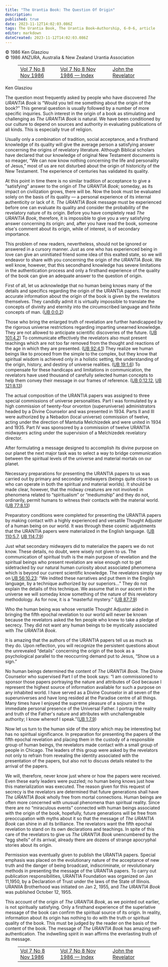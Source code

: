 ```yaml
---
title: "The Urantia Book: The Question Of Origin"
description: 
published: true
date: 2023-11-12T14:02:03.086Z
tags: The Urantia Book, The Urantia Book—Authorship, 6-0-6, article
editor: markdown
dateCreated: 2023-11-12T14:02:03.086Z
---
```


<p class="v-card v-sheet theme--light gray lighten-3 px-2 py-1">© 1986 Ken Glasziou<br>© 1986 ANZURA, Australia & New Zealand Urantia Association</p>
<figure class="table chapter-navigator">
  <table>
    <tbody>
      <tr>
        <td>
        <a href="/en/article/606/Vol7_8">
          <span class="mdi mdi-arrow-left-drop-circle"></span><span class="pl-2">Vol 7 No 8 Nov 1986</span>
        </a>
        </td>
        <td>
        <a href="/en/index/articles_606#vol-7-no-8-nov-1986">
          <span class="mdi mdi-book-open-variant"></span><span class="pl-2">Vol 7 No 8 Nov 1986 — Index</span>
        </a>
        </td>
        <td>
        <a href="/en/article/Trevor_Swadling/John_The_Revelator">
          <span class="pr-2">John the Revelator</span><span class="mdi mdi-arrow-right-drop-circle"></span>
        </a>
        </td>
      </tr>
    </tbody>
  </table>
</figure>


Ken Glasziou

The question most frequently asked by people who have discovered _The URANTIA Book_ is “Would you tell me something about the origin of the book?” This general question is usually followed by a number of more specific inquiries. Such interest in the origin of a book as stimulating and challenging as _The URANTIA Book_ is natural. We have been conditioned by our culture to depend on sources and authority in evaluating publications of all kinds. This is especially true of religion.

Usually only a combination of tradition, social acceptance, and a firsthand knowledge of its quality will give the average person a satisfying answer concerning the origins of revelatory literature. Although Biblical scholars have declared that our knowledge of original New Testament documents is so meager, “We can now know nothing concerning the life and personality of Jesus,” most of us are not disturbed about the origin of historicity of the New Testament. The experience of centuries has validated its quality.

At this point in time there is no similar tradition of acceptance to give a “satisfying” answer to the origin of _The URANTIA Book_; someday, as its impact on civilization grows, there will be. Now the book must be evaluated solely on the basis of its quality — a personal experience of its internal authenticity or lack of it. _The URANTIA Book_ message must be experienced before one can evaluate its quality and consider the probability of the revelatory nature of its origin. Before you have completely read _The URANTIA Book_, therefore, it is impossible to give you a very satisfying answer concerning its origin; and, after you have read the book, someone else's comment about its origin, while of interest, is of secondary importance.

This problem of new readers, nevertheless, should not be ignored or answered in a cursory manner. Just as one who has experienced being in love can give an uninitiated friend some idea of this exalted state, so we will endeavor to share with you concerning the origin of _the URANTIA Book_. We well know, however, that this secondhand knowledge has severe limitations in the authentication process and only a firsthand experience of the quality of the book can give an adequate answer to the question of origin.

First of all, let us acknowledge that no human being knows many of the details and specifics regarding the origin of the URANTIA papers. The most accurate information about the origin of the book is given by the revelators themselves. They candidly admit it is virtually impossible to translate the concepts of divinity and eternity into the circumscribed language and finite concepts of man. (<a id="a46_394"></a>[UB 0:0.2](/en/The_Urantia_Book/0#p0_2))

Those who bring the enlarged truth of revelation are further handicapped by the rigorous universe restrictions regarding imparting unearned knowledge. They are not allowed to anticipate scientific discoveries of the future. (<a id="a48_225"></a>[UB 101:4.2](/en/The_Urantia_Book/101#p4_2)) To communicate effectively the revelators also must present teachings which are not too far removed from the thought and reactions of the age in which they are presented. (<a id="a48_442"></a>[UB 92:4.1](/en/The_Urantia_Book/92#p4_1)) They realize we human beings like to proceed from the simple to the complex, but they know that spiritual wisdom is achieved only in a holistic setting, the understanding of the origin, history, and destiny of universe realities. (<a id="a48_716"></a>[UB 19:1.6](/en/The_Urantia_Book/19#p1_6)) To compensate for these handicaps and limitations in communication, the revelators have used thousand of carefully selected human concepts to help them convey their message in our frames of reference. (<a id="a48_961"></a>[UB 0:12.12](/en/The_Urantia_Book/0#p12_12), <a id="a48_1006"></a>[UB 121:8.13](/en/The_Urantia_Book/121#p8_13))

The actual composition of the URANTIA papers was assigned to three special commissions of universe personalities. Part I was formulated by a high commission of twenty-four orvonton (superuniverse) administrators headed by a Divine Counselor and was presented in 1934. Parts II and III were authorized by a Nebadon (local universe) commission of twelve, acting under the direction of Mantutia Melchizedek and were united in 1934 and 1935. Part IV was sponsored by a commission of twelve URANTIA midwayers acting under the supervision of a Melchizedek revelatory director.

After formulating a message designed to accomplish its divine purpose on our planet the next major task was to select a way to bridge communication between the spiritual levels of the universe and material mortals on our planet.

Necessary preparations for presenting the URANTIA papers to us was carried out by primary and secondary midwayers (beings quite close to us who can operate in both the spiritual and material worlds). It should be made clear, however, that the midway creatures are not involved in phenomena related to “spiritualism” or “mediumship” and they do not, ordinarily, permit humans to witness their contacts with the material world. (<a id="a54_427"></a>[UB 77:8.13](/en/The_Urantia_Book/77#p8_13))

Preparatory conditions were completed for presenting the URANTIA papers by making contact with a highly experienced and versatile Thought Adjuster of a human being on our world. It was through these cosmic adjustments that the URANTIA papers were materialized in the English language. (<a id="a56_286"></a>[UB 110:5.7](/en/The_Urantia_Book/110#p5_7), <a id="a56_331"></a>[UB 114:7.9](/en/The_Urantia_Book/114#p7_9))

Just what secondary midwayers did to materialize the papers we do not know. These details, no doubt, were wisely not given to us. The communication of spiritual truth is the main purpose of revelation and the spiritual beings who present revelation are wise enough not to get sidetracked by our natural human curiosity about associated phenomena which is beyond our current scientific knowledge. The revelators simply say on <a id="a58_425"></a>[UB 56:10.23](/en/The_Urantia_Book/56#p10_23): “We indited these narratives and put them in the English language, by a technique authorized by our superiors...” They do not explain the details of this technique. We assume that in our ascent in the universe we will someday know something of the nature of this revelatory methodology. As for now, it is a “masterful mystery.” (<a id="a58_801"></a>[UB 87:7.9](/en/The_Urantia_Book/87#p7_9))

Who the human being was whose versatile Thought Adjuster aided in bringing the fifth epochal revelation to our world will never be known because the revelators asked the fen people who knew to take a pledge of secrecy. They did not want any human beings to be mystically associated with _The URANTIA Book_.

It is amazing that the authors of the URANTIA papers tell us as much as they do. Upon reflection, you will recognize the persistent questions about the unrevealed “details” concerning the origin of the book as a psychological parallel to the reoccurring demand put to Jesus, “Show us a sign.”

No human beings determined the content of _The URANTIA Book_. The Divine Counselor who supervised Part I of the book says: “I am commissioned to sponsor those papers portraying the nature and attributes of God because I represent the highest source of information available for such a purpose on any inhabited world. I have served as a Divine Counselor in all seven of the superuniverses and have long resided at the Paradise centre of all things. Many times have I enjoyed the supreme pleasure of a sojourn in the immediate personal presence of the Universal Father. I portray the reality and truth of the Father's nature and attributes with unchallengeable authority; I know whereof I speak.”(<a id="a64_695"></a>[UB 1:7.9](/en/The_Urantia_Book/1#p7_9))

Now let us turn to the human side of the story which may be interesting but has no spiritual significance. In preparation for presenting the papers of the fifth epochal revelation and placing them in the custody of a responsible group of human beings, the revelators made contact with a small group of people in Chicago. The leaders of this group were asked by the revelators not only to refrain from revealing the identity associated with the presentation of the papers, but also not to discuss details related to the arrival of the papers.

We will, therefore, never know just where or how the papers were received. Even these early leaders were puzzled; no human being knows just how this materialization was executed. The reason given for this request of secrecy is the revelators are determined that future generations shall have _The URANTIA Book_ wholly free from mortal connections. Human beings are often more concerned with unusual phenomena than spiritual reality. Since there are no “miraculous events” connected with human beings associated with the origin of the book, hopefully, future generations will be free from preoccupation with myths about it so that the message of _The URANTIA Book_ can shine in all its brilliance. The revelators want the fifth epochal revelation to stand on its own declarations and teachings. In spite of this care of the revelators to give us _The URANTIA Book_ unencumbered by the “egg shells” of its arrival, already there are dozens of strange apocryphal stories about its origin.

Permission was eventually given to publish the URANTIA papers. Special emphasis was placed on the evolutionary nature of the acceptance of new truth and the danger of being broadcast, indiscriminate, or revolutionary methods in presenting the message of the URANTIA papers. To carry out publication responsibilities, URANTIA Foundation was organized on Jan 11,1950, by a Declaration of Trust under the laws of the State of Illinois. URANIIA Brotherhood was initiated on Jan 2, 1955, and _The URANTIA Book_ was published October 12, 1955.

This account of the origin of _The URANTIA Book_, as we pointed out earlier, is not spiritually satisfying. Only a firsthand experience of the superlative message of the book can confirm the spiritual source of its origin. In reality, information about its origin has nothing to do with the truth or spiritual quality of the book. This must be judged by the reader on the basis of the content of the book. The message of _The URANTIA Book_ has amazing self-authentication. The indwelling spirit in wan affirms the everlasting truth of its message.

<figure class="table chapter-navigator">
  <table>
    <tbody>
      <tr>
        <td>
        <a href="/en/article/606/Vol7_8">
          <span class="mdi mdi-arrow-left-drop-circle"></span><span class="pl-2">Vol 7 No 8 Nov 1986</span>
        </a>
        </td>
        <td>
        <a href="/en/index/articles_606#vol-7-no-8-nov-1986">
          <span class="mdi mdi-book-open-variant"></span><span class="pl-2">Vol 7 No 8 Nov 1986 — Index</span>
        </a>
        </td>
        <td>
        <a href="/en/article/Trevor_Swadling/John_The_Revelator">
          <span class="pr-2">John the Revelator</span><span class="mdi mdi-arrow-right-drop-circle"></span>
        </a>
        </td>
      </tr>
    </tbody>
  </table>
</figure>
